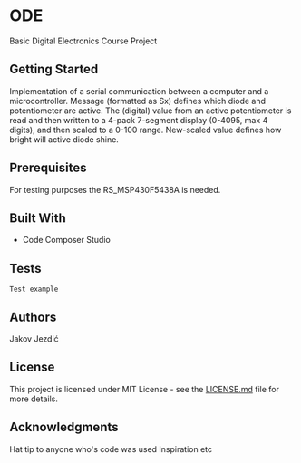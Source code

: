 # ODE

Basic Digital Electronics Course Project

## Getting Started

Implementation of a serial communication between a computer and a microcontroller. Message (formatted as Sx<CR><LF>) defines
which diode and potentiometer are active. The (digital) value  from an active potentiometer is read and then written to
a 4-pack 7-segment display (0-4095, max 4 digits), and then scaled to a 0-100 range. New-scaled value defines how bright will active
diode shine.

## Prerequisites

For testing purposes the RS_MSP430F5438A is needed.

## Built With
* Code Composer Studio

## Tests
```
Test example
```

## Authors

Jakov Jezdić

## License

This project is licensed under MIT License - see the [LICENSE.md](LICENSE.md) file for more details.


## Acknowledgments

Hat tip to anyone who's code was used
Inspiration
etc
